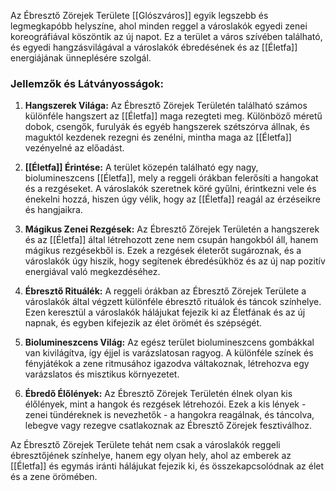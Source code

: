 Az Ébresztő Zörejek Területe [[Glószváros]] egyik legszebb és legmegkapóbb helyszíne, ahol minden reggel a városlakók egyedi zenei koreográfiával köszöntik az új napot. Ez a terület a város szívében található, és egyedi hangzásvilágával a városlakók ébredésének és az [[Életfa]] energiájának ünneplésére szolgál.

### Jellemzők és Látványosságok:

1. **Hangszerek Világa:** Az Ébresztő Zörejek Területén található számos különféle hangszert az [[Életfa]] maga rezegteti meg. Különböző méretű dobok, csengők, furulyák és egyéb hangszerek szétszórva állnak, és maguktól kezdenek rezegni és zenélni, mintha maga az [[Életfa]] vezényelné az előadást.

2. **[[Életfa]] Érintése:** A terület közepén található egy nagy, biolumineszcens [[Életfa]], mely a reggeli órákban felerősíti a hangokat és a rezgéseket. A városlakók szeretnek köré gyűlni, érintkezni vele és énekelni hozzá, hiszen úgy vélik, hogy az [[Életfa]] reagál az érzéseikre és hangjaikra.

3. **Mágikus Zenei Rezgések:** Az Ébresztő Zörejek Területén a hangszerek és az [[Életfa]] által létrehozott zene nem csupán hangokból áll, hanem mágikus rezgésekből is. Ezek a rezgések életerőt sugároznak, és a városlakók úgy hiszik, hogy segítenek ébredésükhöz és az új nap pozitív energiával való megkezdéséhez.

4. **Ébresztő Rituálék:** A reggeli órákban az Ébresztő Zörejek Területe a városlakók által végzett különféle ébresztő rituálok és táncok színhelye. Ezen keresztül a városlakók hálájukat fejezik ki az Életfának és az új napnak, és egyben kifejezik az élet örömét és szépségét.

5. **Biolumineszcens Világ:** Az egész terület biolumineszcens gombákkal van kivilágítva, így éjjel is varázslatosan ragyog. A különféle színek és fényjátékok a zene ritmusához igazodva váltakoznak, létrehozva egy varázslatos és misztikus környezetet.

6. **Ébredő Élőlények:** Az Ébresztő Zörejek Területén élnek olyan kis élőlények, mint a hangok és rezgések létrehozói. Ezek a kis lények - zenei tündéreknek is nevezhetők - a hangokra reagálnak, és táncolva, lebegve vagy rezegve csatlakoznak az Ébresztő Zörejek fesztiválhoz.

Az Ébresztő Zörejek Területe tehát nem csak a városlakók reggeli ébresztőjének színhelye, hanem egy olyan hely, ahol az emberek az [[Életfa]] és egymás iránti hálájukat fejezik ki, és összekapcsolódnak az élet és a zene örömében.